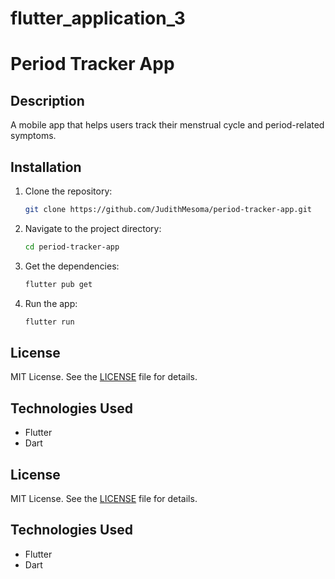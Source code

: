 # flutter_application_3

# Period Tracker App

## Description
A mobile app that helps users track their menstrual cycle and period-related symptoms.

## Installation
1. Clone the repository:
    ```bash
    git clone https://github.com/JudithMesoma/period-tracker-app.git
    ```
2. Navigate to the project directory:
    ```bash
    cd period-tracker-app
    ```
3. Get the dependencies:
    ```bash
    flutter pub get
    ```
4. Run the app:
    ```bash
    flutter run
    ```

## License
MIT License. See the [LICENSE](LICENSE) file for details.

## Technologies Used
- Flutter
- Dart


## License
MIT License. See the [LICENSE](LICENSE) file for details.

## Technologies Used
- Flutter
- Dart
